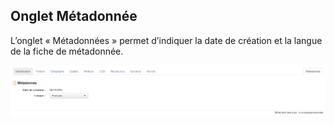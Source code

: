 ## Onglet Métadonnée

L’onglet « Métadonnées » permet d’indiquer la date de création et la langue de la fiche de métadonnée.


![Edition unitaire - Métadonnée](../../images/inv_edit_one_metadata.png "L'édition unitaire - onglet Métadonnée")

